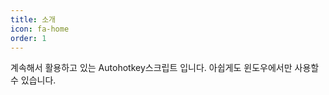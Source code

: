 ```yaml
---
title: 소개
icon: fa-home
order: 1
---
```


계속해서 활용하고 있는 Autohotkey스크립트 입니다. 아쉽게도 윈도우에서만 사용할 수 있습니다. 
